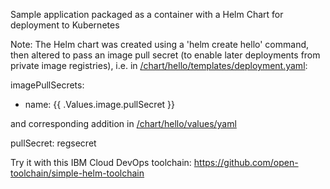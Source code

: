 Sample application packaged as a container with a Helm Chart for deployment to Kubernetes


Note: The Helm chart was created using a 'helm create hello' command, then altered to pass an image pull secret (to enable later deployments from private image registries), i.e.  in [/chart/hello/templates/deployment.yaml](https://github.com/open-toolchain/hello-helm/blob/56ccf087e2d8fc18f7774f84f9400f02060736f2/chart/hello/templates/deployment.yaml#L18-L19):

imagePullSecrets:

- name: {{ .Values.image.pullSecret }}

and corresponding addition in [/chart/hello/values/yaml](https://github.com/open-toolchain/hello-helm/blob/56ccf087e2d8fc18f7774f84f9400f02060736f2/chart/hello/values.yaml#L8)

pullSecret: regsecret

Try it with this IBM Cloud DevOps toolchain: https://github.com/open-toolchain/simple-helm-toolchain
